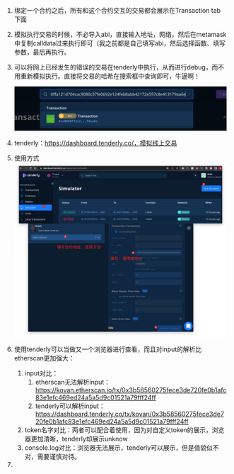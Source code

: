 1. 绑定一个合约之后，所有和这个合约交互的交易都会展示在Transaction tab下面

2. 模拟执行交易的时候，不必导入abi，直接输入地址，网络，然后在metamask中复制calldata过来执行即可（我之前都是自己填写abi，然后选择函数、填写参数，最后再执行。

3. 可以将网上已经发生的错误的交易在tenderly中执行，从而进行debug，而不用重新模拟执行。直接将交易的哈希在搜索框中查询即可，牛逼啊！

   ![image-20220523223141274](assets/image-20220523223141274.png)

4. tenderly：https://dashboard.tenderly.co/，模拟线上交易

5. 使用方式![u7zKBjCAdv](assets/u7zKBjCAdv.png)

6. 使用tenderly可以当做又一个浏览器进行查看，而且对input的解析比etherscan更加强大：
   1. input对比：
      1. etherscan无法解析input：https://kovan.etherscan.io/tx/0x3b58560275fece3de720fe0b1afc83e1efc469ed24a5a5d9c01521a79fff24ff
      2. tenderly可以解析input：https://dashboard.tenderly.co/tx/kovan/0x3b58560275fece3de720fe0b1afc83e1efc469ed24a5a5d9c01521a79fff24ff
   2. token名字对比：两者可以配合着使用，因为对自定义token的展示，浏览器更加清晰，tenderly却展示unknow
   3. console.log对比：浏览器无法展示，tenderly可以展示，但是值貌似不对，需要谨慎对待。
7. 



​	